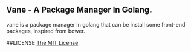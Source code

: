 Vane - A Package Manager In Golang.
---------------------------------------

vane is a package manager in golang that can be install some front-end packages, inspired from bower.

##LICENSE
[The MIT License](./LICENSE)